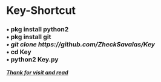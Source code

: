 # Key-Shortcut
<h3>
• pkg install python2 <br>
• pkg install git <br>
<i>
• git clone https://github.com/ZheckSavalas/Key<br>
</i>
• cd Key<br>
• python2 Key.py <br>
</h3>

<b><i><u>Thank for visit and read</u></i></b>
